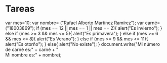 # Tareas
var mes=10;
var nombre= ("Rafael Alberto Martínez Ramírez");
var carné= ("18003869");
if (mes == 12 || mes == 1 || mes == 2){
  alert("Es invierno");
} else if (mes >= 3 && mes <= 5){
  alert("Es primavera");
} else if (mes >= 6 && mes <= 8){
  alert("Es Verano");
} else if (mes >= 9 && mes <= 11){
  alert("Es otorño");
} else{
  alert("No existe");
} 
document.write("Mi número de carné es:" + carné + "<br> Mi nombre es:" + nombre);
